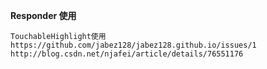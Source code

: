 **Responder 使用**

    TouchableHighlight使用
    https://github.com/jabez128/jabez128.github.io/issues/1
    http://blog.csdn.net/njafei/article/details/76551176


